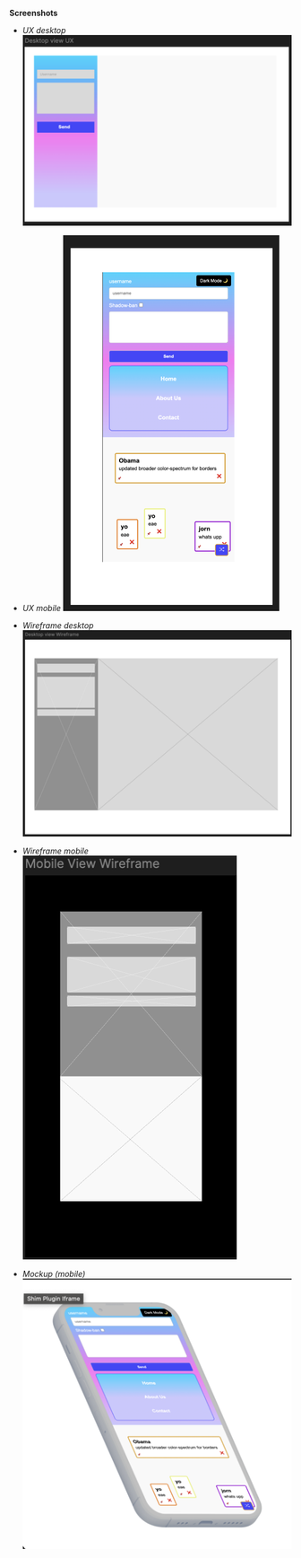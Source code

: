 **Screenshots** 
* *UX desktop*
![](https://github.com/Sparven0/fe24-vc-slutprojekt/blob/Images-Branch-Sparven/Screenshot%202025-04-01%20at%2009.38.29.png)

* *UX mobile*
![](https://github.com/Sparven0/fe24-vc-slutprojekt/blob/Images-Branch-Sparven/Screenshot%202025-04-01%20at%2009.38.59.png)

* *Wireframe desktop*
![](https://github.com/Sparven0/fe24-vc-slutprojekt/blob/Images-Branch-Sparven/Screenshot%202025-04-01%20at%2009.38.10.png)

* *Wireframe mobile*
![](https://github.com/Sparven0/fe24-vc-slutprojekt/blob/Images-Branch-Sparven/Screenshot%202025-04-01%20at%2009.38.49.png)

* *Mockup (mobile)*
![](https://github.com/Sparven0/fe24-vc-slutprojekt/blob/Images-Branch-Sparven/mobilemockupvc.png)